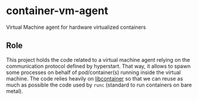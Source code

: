 # container-vm-agent
Virtual Machine agent for hardware virtualized containers

## Role
This project holds the code related to a virtual machine agent relying on the communication protocol defined by hyperstart. That way, it allows to spawn some processes on behalf of pod/container(s) running inside the virtual machine.
The code relies heavily on [libcontainer](https://github.com/opencontainers/runc/tree/master/libcontainer) so that we can reuse as much as possible the code used by `runc` (standard to run containers on bare metal).
